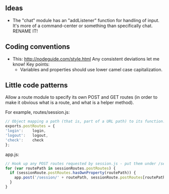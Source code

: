 Ideas
----
* The "chat" module has an "addListener" function for handling of input. It's
  more of a command-center or something than specifically chat.
  RENAME IT!

Coding conventions
----
* This: http://nodeguide.com/style.html Any consistent deviations let me know! Key points:
   * Variables and properties should use lower camel case capitalization.

Little code patterns
----
Allow a route module to specify its own POST and GET routes (in order to make it obvious what is a route, and what is a helper method).

For example, routes/session.js:
```javascript
// Object mapping a path (that is, part of a URL path) to its function.
exports.postRoutes = {
'login':    login,
'logout':   logout,
'check':    check
};
```

app.js:
```javascript
// Hook up any POST routes requested by session.js - put them under /session/routeName.
for (var routePath in sessionRoutes.postRoutes) {
  if (sessionRoute.postRoutes.hasOwnProperty(routePath)) {
    app.post('/session/' + routePath, sessionRoute.postRoutes[routePath]);
  }
}
```

